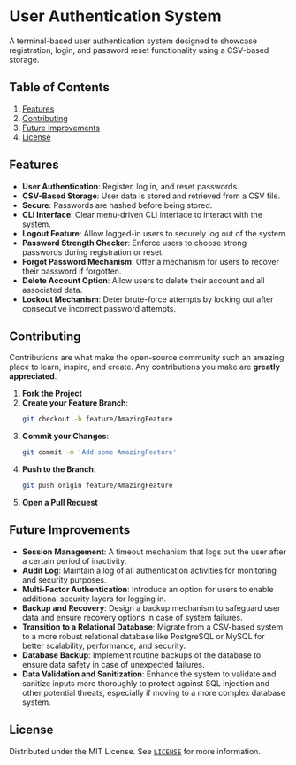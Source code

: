 # User Authentication System

A terminal-based user authentication system designed to showcase registration, login, and password reset functionality using a CSV-based storage.

## Table of Contents

1. [Features](#features)
2. [Contributing](#contributing)
3. [Future Improvements](#future-improvements)
4. [License](#license)

## Features

- **User Authentication**: Register, log in, and reset passwords.
- **CSV-Based Storage**: User data is stored and retrieved from a CSV file.
- **Secure**: Passwords are hashed before being stored.
- **CLI Interface**: Clear menu-driven CLI interface to interact with the system.
- **Logout Feature**: Allow logged-in users to securely log out of the system.
- **Password Strength Checker**: Enforce users to choose strong passwords during registration or reset.
- **Forgot Password Mechanism**: Offer a mechanism for users to recover their password if forgotten.
- **Delete Account Option**: Allow users to delete their account and all associated data.
- **Lockout Mechanism**: Deter brute-force attempts by locking out after consecutive incorrect password attempts.

## Contributing

Contributions are what make the open-source community such an amazing place to learn, inspire, and create. Any contributions you make are **greatly appreciated**.

1. **Fork the Project**
2. **Create your Feature Branch**: 
    ```bash
    git checkout -b feature/AmazingFeature
    ```
3. **Commit your Changes**: 
    ```bash
    git commit -m 'Add some AmazingFeature'
    ```
4. **Push to the Branch**: 
    ```bash
    git push origin feature/AmazingFeature
    ```
5. **Open a Pull Request**

## Future Improvements

- **Session Management**: A timeout mechanism that logs out the user after a certain period of inactivity.
- **Audit Log**: Maintain a log of all authentication activities for monitoring and security purposes.
- **Multi-Factor Authentication**: Introduce an option for users to enable additional security layers for logging in.
- **Backup and Recovery**: Design a backup mechanism to safeguard user data and ensure recovery options in case of system failures.
- **Transition to a Relational Database**: Migrate from a CSV-based system to a more robust relational database like PostgreSQL or MySQL for better scalability, performance, and security.
- **Database Backup**: Implement routine backups of the database to ensure data safety in case of unexpected failures.
- **Data Validation and Sanitization**: Enhance the system to validate and sanitize inputs more thoroughly to protect against SQL injection and other potential threats, especially if moving to a more complex database system.


## License

Distributed under the MIT License. See [`LICENSE`](https://github.com/siddhant-vij/User-Authentication-System/blob/main/LICENSE) for more information.